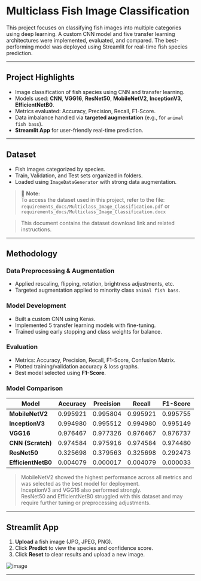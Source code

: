 # Multiclass Fish Image Classification

This project focuses on classifying fish images into multiple categories using deep learning. A custom CNN model and five transfer learning architectures were implemented, evaluated, and compared. The best-performing model was deployed using Streamlit for real-time fish species prediction.

---

## Project Highlights

- Image classification of fish species using CNN and transfer learning.
- Models used: **CNN**, **VGG16**, **ResNet50**, **MobileNetV2**, **InceptionV3**, **EfficientNetB0**.
- Metrics evaluated: Accuracy, Precision, Recall, F1-Score.
- Data imbalance handled via **targeted augmentation** (e.g., for `animal fish bass`).
- **Streamlit App** for user-friendly real-time prediction.

---

## Dataset

- Fish images categorized by species.
- Train, Validation, and Test sets organized in folders.
- Loaded using `ImageDataGenerator` with strong data augmentation.

> 📌 **Note:**  
> To access the dataset used in this project, refer to the file:  
> `requirements_docs/Multiclass_Image_Classification.pdf`  or `requirements_docs/Multiclass_Image_Classification.docx`

> This document contains the dataset download link and related instructions.

---

## Methodology

### Data Preprocessing & Augmentation
- Applied rescaling, flipping, rotation, brightness adjustments, etc.
- Targeted augmentation applied to minority class `animal fish bass`.

### Model Development
- Built a custom CNN using Keras.
- Implemented 5 transfer learning models with fine-tuning.
- Trained using early stopping and class weights for balance.

### Evaluation
- Metrics: Accuracy, Precision, Recall, F1-Score, Confusion Matrix.
- Plotted training/validation accuracy & loss graphs.
- Best model selected using **F1-Score**.

### Model Comparison

| Model             | Accuracy | Precision | Recall   | F1-Score |
|------------------|----------|-----------|----------|----------|
| **MobileNetV2**     | 0.995921 | 0.995804  | 0.995921 | 0.995755 |
| **InceptionV3**     | 0.994980 | 0.995512  | 0.994980 | 0.995149 |
| **VGG16**           | 0.976467 | 0.977326  | 0.976467 | 0.976737 |
| **CNN (Scratch)**   | 0.974584 | 0.975916  | 0.974584 | 0.974480 |
| **ResNet50**        | 0.325698 | 0.379563  | 0.325698 | 0.292473 |
| **EfficientNetB0**  | 0.004079 | 0.000017  | 0.004079 | 0.000033 |


> MobileNetV2 showed the highest performance across all metrics and was selected as the best model for deployment.  
> InceptionV3 and VGG16 also performed strongly.  
> ResNet50 and EfficientNetB0 struggled with this dataset and may require further tuning or preprocessing adjustments.

---

## Streamlit App

1. **Upload** a fish image (JPG, JPEG, PNG).
2. Click **Predict** to view the species and confidence score.
3. Click **Reset** to clear results and upload a new image.

![image](https://github.com/user-attachments/assets/d7a96ae7-ce01-46f4-9567-b5f5de80ed0d)

---

